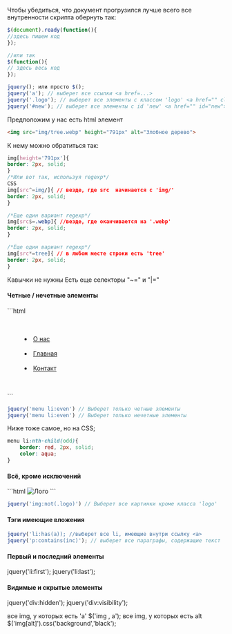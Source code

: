Чтобы убедиться, что документ прогрузился лучше всего все внутренности скрипта обернуть так:
```js
$(document).ready(function(){
//здесь пишем код
});

//или так
$(function(){
// здесь весь код
});
```

```js
jquery(); или просто $();
jquery('a'); // выберет все ссылки <a href=...>
jquery('.logo'); // выберет все элементы с классом 'logo' <a href="" class="logo">
jquery('#new'); // выберет все элементы с id 'new' <a href="" id="new">
```

Предположим у нас есть html элемент
```html
<img src="img/tree.webp" height="791px" alt="Злобное дерево">
```

 К нему можно обратиться так:

```CSS
img[height='791px']{
border: 2px, solid;
}
/*Или вот так, используя regexp*/
CSS
img[src^=img/]{ // везде, где src  начинается с 'img/'
border: 2px, solid;
}

/*Еще один вариант regexp*/
img[src$=.webp]{ //везде, где оканчивается на '.webp'
border: 2px, solid;
}

/*Еще один вариант regexp*/
img[src*=tree]{ // в любом месте строки есть 'tree'
border: 2px, solid;
}
```

Кавычки не нужны
Есть еще селекторы "~=" и "|="

<h4> Четные / нечетные элементы</h4>
```html
    <nav>
        <menu>
        <li><a href="#about">О нас</a></li>
        <li><a href="#main">Главная</a></li>    
        <li><a href="#contact">Контакт</a></li>    
        </menu>
    </nav>
```

```js
jquery('menu li:even') // Выберет только четные элементы
jquery('menu li:even') // Выберет только нечетные элементы
```
Ниже тоже самое, но на CSS;
```css
menu li:nth-child(odd){
    border: red, 2px, solid;
    color: aqua;
}
```
<h4> Всё, кроме исключений</h4>
```html
<img src="img/logo.webp" alt="Лого" class="logo">
```

```js
jquery('img:not(.logo)') // Выберет все картинки кроме класса 'logo'
```
<h4> Тэги имеющие вложения</h4>

```js
jquery('li:has(a)); //выберет все li, имеющие внутри ссылку <a>
jquery('p:contains(inc)'); // выберет все параграфы, содержащие текст 'inc'
```

<h4>Первый и последний элементы</h4>
jquery('li:first');
jquery('li:last');

<h4>Видимые и скрытые элементы</h4>
jquery('div:hidden');
jquery('div:visibility');

все img, у которых есть  'a'
$('img , a');
все img, у которых есть  alt
$('img[alt]').css('background','black');
